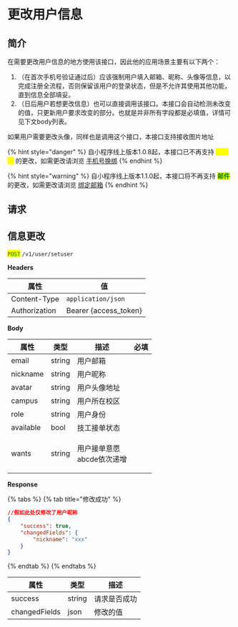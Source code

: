 # 更改用户信息

## 简介

在需要更改用户信息的地方使用该接口，因此他的应用场景主要有以下两个：

1. （在首次手机号验证通过后）应该强制用户填入邮箱、昵称、头像等信息，以完成注册全流程，否则保留该用户的登录状态，但是不允许其使用其他功能，直到信息全部填妥。
2. （日后用户若想更改信息）也可以直接调用该接口。本接口会自动检测未改变的值，只更新用户要求改变的部分。也就是并非所有字段都是必填值，详情可见下文body列表。

如果用户需要更改头像，同样也是调用这个接口，本接口支持接收图片地址

{% hint style="danger" %}
自小程序线上版本1.0.8起，本接口已不再支持 <mark style="color:yellow;">**手机号**</mark> 的更改，如需更改请浏览 [手机号换绑](phonechange.md)
{% endhint %}

{% hint style="warning" %}
自小程序线上版本1.1.0起，本接口将不再支持  <mark style="color:green;">**邮件**</mark> 的更改，如需更改请浏览 [绑定邮箱](newemail.md)
{% endhint %}

## &#x20;请求

## 信息更改

<mark style="color:green;">`POST`</mark> `/v1/user/setuser`

**Headers**

| 属性            | 值                      |
| ------------- | ---------------------- |
| Content-Type  | `application/json`     |
| Authorization | Bearer {access\_token} |

**Body**

| 属性        | 类型     | 描述                         | 必填 |
| --------- | ------ | -------------------------- | -- |
| email     | string | 用户邮箱                       |    |
| nickname  | string | 用户昵称                       |    |
| avatar    | string | 用户头像地址                     |    |
| campus    | string | 用户所在校区                     |    |
| role      | string | 用户身份                       |    |
| available | bool   | 技工接单状态                     |    |
| wants     | string | <p>用户接单意愿<br>abcde依次递增</p> |    |

**Response**

{% tabs %}
{% tab title="修改成功" %}
```json
//假如此处仅修改了用户昵称
{
	"success": true,
	"changedFields": {
		"nickname": "xxx"
	}
}
```
{% endtab %}
{% endtabs %}

| 属性            | 类型     | 描述     |
| ------------- | ------ | ------ |
| success       | string | 请求是否成功 |
| changedFields | json   | 修改的值   |
